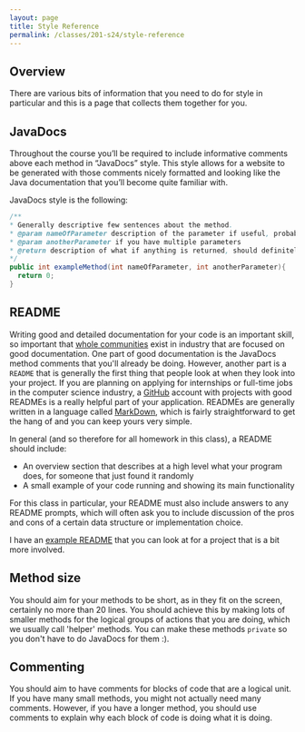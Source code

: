 ```yaml
---
layout: page
title: Style Reference
permalink: /classes/201-s24/style-reference
---
```


## Overview
There are various bits of information that you need to do for style in particular and this is a page that collects them together for you.

## JavaDocs

Throughout the course you’ll be required to include informative comments above each method in “JavaDocs” style. This style allows for a website to be generated with those comments nicely formatted and looking like the Java documentation that you’ll become quite familiar with.

JavaDocs style is the following:
```java
/**
* Generally descriptive few sentences about the method.
* @param nameOfParameter description of the parameter if useful, probably should mention the type
* @param anotherParameter if you have multiple parameters
* @return description of what if anything is returned, should definitely mention the type
*/
public int exampleMethod(int nameOfParameter, int anotherParameter){
  return 0;
}
```

## README
Writing good and detailed documentation for your code is an important skill, so important that [whole communities](https://www.writethedocs.org/) exist in industry that are focused on good documentation. 
One part of good documentation is the JavaDocs method comments that you'll already be doing. 
However, another part is a ```README``` that is generally the first thing that people look at when they look into your project.
If you are planning on applying for internships or full-time jobs in the computer science industry, a [GitHub](https://github.com/) account with projects with good READMEs is a really helpful part of your application. 
READMEs are generally written in a language called [MarkDown](https://www.markdownguide.org/), which is fairly straightforward to get the hang of and you can keep yours very simple.

In general (and so therefore for all homework in this class), a README should include:

* An overview section that describes at a high level what your program does, for someone that just found it randomly
* A small example of your code running and showing its main functionality

For this class in particular, your README must also include answers to any README prompts, which will often ask you to include discussion of the pros and cons of a certain data structure or implementation choice. 

I have an [example README](/classes/201-w24/readme_example) that you can look at for a project that is a bit more involved. 

## Method size
You should aim for your methods to be short, as in they fit on the screen, certainly no more than 20 lines. You should achieve this by making lots of smaller methods for the logical groups of actions that you are doing, which we usually call 'helper' methods. You can make these methods `private` so you don't have to do JavaDocs for them :).

## Commenting
You should aim to have comments for blocks of code that are a logical unit. If you have many small methods, you might not actually need many comments. However, if you have a longer method, you should use comments to explain why each block of code is doing what it is doing.
